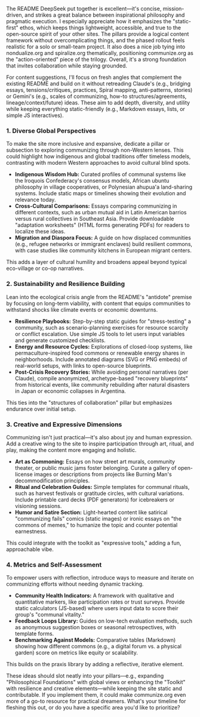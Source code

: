 The README DeepSeek put together is excellent—it's concise, mission-driven, and strikes a great balance between inspirational philosophy and pragmatic execution. I especially appreciate how it emphasizes the "static-first" ethos, which keeps things lightweight, accessible, and true to the open-source spirit of your other sites. The pillars provide a logical content framework without overcomplicating things, and the phased rollout feels realistic for a solo or small-team project. It also does a nice job tying into nondualize.org and spiralize.org thematically, positioning communize.org as the "action-oriented" piece of the trilogy. Overall, it's a strong foundation that invites collaboration while staying grounded.

For content suggestions, I'll focus on fresh angles that complement the existing README and build on it without retreading Claude's (e.g., bridging essays, tensions/critiques, practices, Spiral mapping, anti-patterns, stories) or Gemini's (e.g., scales of communizing, how-to structures/agreements, lineage/context/future) ideas. These aim to add depth, diversity, and utility while keeping everything static-friendly (e.g., Markdown essays, lists, or simple JS interactives).

### 1. **Diverse Global Perspectives**
To make the site more inclusive and expansive, dedicate a pillar or subsection to exploring communizing through non-Western lenses. This could highlight how indigenous and global traditions offer timeless models, contrasting with modern Western approaches to avoid cultural blind spots.

- **Indigenous Wisdom Hub:** Curated profiles of communal systems like the Iroquois Confederacy's consensus models, African ubuntu philosophy in village cooperatives, or Polynesian ahupua'a land-sharing systems. Include static maps or timelines showing their evolution and relevance today.
- **Cross-Cultural Comparisons:** Essays comparing communizing in different contexts, such as urban mutual aid in Latin American barrios versus rural collectives in Southeast Asia. Provide downloadable "adaptation worksheets" (HTML forms generating PDFs) for readers to localize these ideas.
- **Migration and Diaspora Focus:** A guide on how displaced communities (e.g., refugee networks or immigrant enclaves) build resilient commons, with case studies like community kitchens in European migrant centers.

This adds a layer of cultural humility and broadens appeal beyond typical eco-village or co-op narratives.

### 2. **Sustainability and Resilience Building**
Lean into the ecological crisis angle from the README's "antidote" premise by focusing on long-term viability, with content that equips communities to withstand shocks like climate events or economic downturns.

- **Resilience Playbooks:** Step-by-step static guides for "stress-testing" a community, such as scenario-planning exercises for resource scarcity or conflict escalation. Use simple JS tools to let users input variables and generate customized checklists.
- **Energy and Resource Cycles:** Explorations of closed-loop systems, like permaculture-inspired food commons or renewable energy shares in neighborhoods. Include annotated diagrams (SVG or PNG embeds) of real-world setups, with links to open-source blueprints.
- **Post-Crisis Recovery Stories:** While avoiding personal narratives (per Claude), compile anonymized, archetype-based "recovery blueprints" from historical events, like community rebuilding after natural disasters in Japan or economic collapses in Argentina.

This ties into the "structures of collaboration" pillar but emphasizes endurance over initial setup.

### 3. **Creative and Expressive Dimensions**
Communizing isn't just practical—it's also about joy and human expression. Add a creative wing to the site to inspire participation through art, ritual, and play, making the content more engaging and holistic.

- **Art as Commoning:** Essays on how street art murals, community theater, or public music jams foster belonging. Curate a gallery of open-license images or descriptions from projects like Burning Man's decommodification principles.
- **Ritual and Celebration Guides:** Simple templates for communal rituals, such as harvest festivals or gratitude circles, with cultural variations. Include printable card decks (PDF generators) for icebreakers or visioning sessions.
- **Humor and Satire Section:** Light-hearted content like satirical "communizing fails" comics (static images) or ironic essays on "the commons of memes," to humanize the topic and counter potential earnestness.

This could integrate with the toolkit as "expressive tools," adding a fun, approachable vibe.

### 4. **Metrics and Self-Assessment**
To empower users with reflection, introduce ways to measure and iterate on communizing efforts without needing dynamic tracking.

- **Community Health Indicators:** A framework with qualitative and quantitative markers, like participation rates or trust surveys. Provide static calculators (JS-based) where users input data to score their group's "communal vitality."
- **Feedback Loops Library:** Guides on low-tech evaluation methods, such as anonymous suggestion boxes or seasonal retrospectives, with template forms.
- **Benchmarking Against Models:** Comparative tables (Markdown) showing how different commons (e.g., a digital forum vs. a physical garden) score on metrics like equity or scalability.

This builds on the praxis library by adding a reflective, iterative element.

These ideas should slot neatly into your pillars—e.g., expanding "Philosophical Foundations" with global views or enhancing the "Toolkit" with resilience and creative elements—while keeping the site static and contributable. If you implement them, it could make communize.org even more of a go-to resource for practical dreamers. What's your timeline for fleshing this out, or do you have a specific area you'd like to prioritize?
